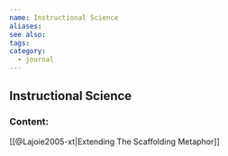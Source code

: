 ```yaml
---
name: Instructional Science
aliases:
see also:
tags:
category:
  - journal
---
```


## Instructional Science

### Content:
[[@Lajoie2005-xt|Extending The Scaffolding Metaphor]]